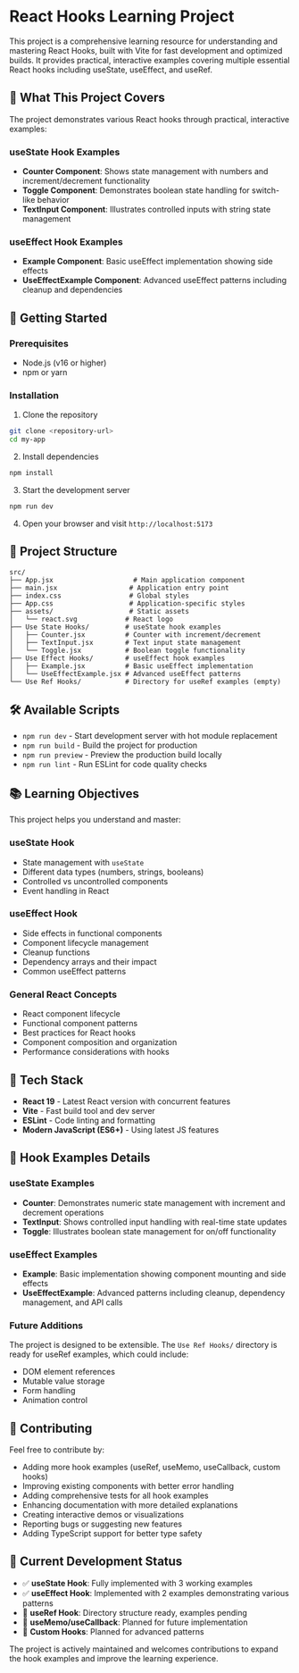 # React Hooks Learning Project

This project is a comprehensive learning resource for understanding and mastering React Hooks, built with Vite for fast development and optimized builds. It provides practical, interactive examples covering multiple essential React hooks including useState, useEffect, and useRef.

## 🎯 What This Project Covers

The project demonstrates various React hooks through practical, interactive examples:

### useState Hook Examples
- **Counter Component**: Shows state management with numbers and increment/decrement functionality
- **Toggle Component**: Demonstrates boolean state handling for switch-like behavior
- **TextInput Component**: Illustrates controlled inputs with string state management

### useEffect Hook Examples
- **Example Component**: Basic useEffect implementation showing side effects
- **UseEffectExample Component**: Advanced useEffect patterns including cleanup and dependencies

## 🚀 Getting Started

### Prerequisites
- Node.js (v16 or higher)
- npm or yarn

### Installation

1. Clone the repository
```bash
git clone <repository-url>
cd my-app
```

2. Install dependencies
```bash
npm install
```

3. Start the development server
```bash
npm run dev
```

4. Open your browser and visit `http://localhost:5173`

## 📁 Project Structure

```
src/
├── App.jsx                    # Main application component
├── main.jsx                  # Application entry point
├── index.css                 # Global styles
├── App.css                   # Application-specific styles
├── assets/                   # Static assets
│   └── react.svg            # React logo
├── Use State Hooks/         # useState hook examples
│   ├── Counter.jsx          # Counter with increment/decrement
│   ├── TextInput.jsx        # Text input state management
│   └── Toggle.jsx           # Boolean toggle functionality
├── Use Effect Hooks/        # useEffect hook examples
│   ├── Example.jsx          # Basic useEffect implementation
│   └── UseEffectExample.jsx # Advanced useEffect patterns
└── Use Ref Hooks/           # Directory for useRef examples (empty)
```

## 🛠️ Available Scripts

- `npm run dev` - Start development server with hot module replacement
- `npm run build` - Build the project for production
- `npm run preview` - Preview the production build locally
- `npm run lint` - Run ESLint for code quality checks

## 📚 Learning Objectives

This project helps you understand and master:

### useState Hook
- State management with `useState`
- Different data types (numbers, strings, booleans)
- Controlled vs uncontrolled components
- Event handling in React

### useEffect Hook
- Side effects in functional components
- Component lifecycle management
- Cleanup functions
- Dependency arrays and their impact
- Common useEffect patterns

### General React Concepts
- React component lifecycle
- Functional component patterns
- Best practices for React hooks
- Component composition and organization
- Performance considerations with hooks

## 🔧 Tech Stack

- **React 19** - Latest React version with concurrent features
- **Vite** - Fast build tool and dev server
- **ESLint** - Code linting and formatting
- **Modern JavaScript (ES6+)** - Using latest JS features

## 📖 Hook Examples Details

### useState Examples
- **Counter**: Demonstrates numeric state management with increment and decrement operations
- **TextInput**: Shows controlled input handling with real-time state updates
- **Toggle**: Illustrates boolean state management for on/off functionality

### useEffect Examples
- **Example**: Basic implementation showing component mounting and side effects
- **UseEffectExample**: Advanced patterns including cleanup, dependency management, and API calls

### Future Additions
The project is designed to be extensible. The `Use Ref Hooks/` directory is ready for useRef examples, which could include:
- DOM element references
- Mutable value storage
- Form handling
- Animation control

## 🤝 Contributing

Feel free to contribute by:
- Adding more hook examples (useRef, useMemo, useCallback, custom hooks)
- Improving existing components with better error handling
- Adding comprehensive tests for all hook examples
- Enhancing documentation with more detailed explanations
- Creating interactive demos or visualizations
- Reporting bugs or suggesting new features
- Adding TypeScript support for better type safety

## 🚧 Current Development Status

- ✅ **useState Hook**: Fully implemented with 3 working examples
- ✅ **useEffect Hook**: Implemented with 2 examples demonstrating various patterns
- 🔄 **useRef Hook**: Directory structure ready, examples pending
- 🔄 **useMemo/useCallback**: Planned for future implementation
- 🔄 **Custom Hooks**: Planned for advanced patterns

The project is actively maintained and welcomes contributions to expand the hook examples and improve the learning experience.

